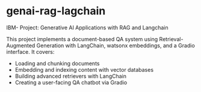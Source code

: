 # genai-rag-lagchain
IBM- Project: Generative AI Applications with RAG and Langchain

This project implements a document-based QA system using Retrieval-Augmented Generation with LangChain, watsonx embeddings, and a Gradio interface. It covers:

- Loading and chunking documents
- Embedding and indexing content with vector databases
- Building advanced retrievers with LangChain
- Creating a user-facing QA chatbot via Gradio
